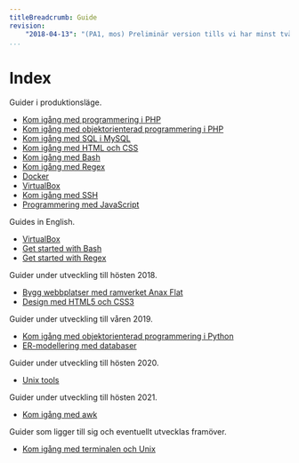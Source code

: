 ```yaml
---
titleBreadcrumb: Guide
revision:
    "2018-04-13": "(PA1, mos) Preliminär version tills vi har minst två guider i produktionsläge."
...
```

Index
===============================

Guider i produktionsläge.

* [Kom igång med programmering i PHP](guide/kom-igang-med-programmering-i-php)
* [Kom igång med objektorienterad programmering i PHP](guide/kom-igang-med-objektorienterad-programmering-i-php)
* [Kom igång med SQL i MySQL](guide/kom-igang-med-sql-i-mysql)
* [Kom igång med HTML och CSS](guide/kom-igang-med-html-och-css)
* [Kom igång med Bash](guide/kom-igang-med-bash)
* [Kom igång med Regex](guide/kom-igang-med-regex)
* [Docker](guide/docker)
* [VirtualBox](guide/virtualbox)
* [Kom igång med SSH](guide/kom-igang-med-ssh)
* [Programmering med JavaScript](guide/javascript1)

Guides in English.

* [VirtualBox](guide/virtualbox_en)
* [Get started with Bash](guide/get-started-with-bash)
* [Get started with Regex](guide/get-started-with-regex)

Guider under utveckling till hösten 2018.

* [Bygg webbplatser med ramverket Anax Flat](guide/bygg-webbplatser-med-ramverket-anax-flat)
* [Design med HTML5 och CSS3](guide/design-med-html5-och-css3)
<!-- * [Kom igång med HTML](guide/kom-igang-med-html)
* [Kom igång med CSS](guide/kom-igang-med-css) -->

<!--
* Desinax tema och dess moduler
* Unit testing, function testing, CI
* [Kom igång med PHP-ramverket Anax](guide/kom-igang-med-php-ramverket-anax)
* -->

Guider under utveckling till våren 2019.

* [Kom igång med objektorienterad programmering i Python](guide/kom-igang-med-objektorienterad-programmering-i-python)
* [ER-modellering med databaser](guide/er-modellering-med-databaser)

Guider under utveckling till hösten 2020.

* [Unix tools](guide/unix-tools)

Guider under utveckling till hösten 2021.

* [Kom igång med awk](guide/kom-igang-med-awk)



Guider som ligger till sig och eventuellt utvecklas framöver.

* [Kom igång med terminalen och Unix](guide/kom-igang-med-terminalen-och-unix)

<!-- * [Programmering med JavaScript](guide/javascript) (delar av material som använts i kursen javascript, guiden delvis påbörjad, avvaktar eventuell utveckling av kursen javascript1) -->
